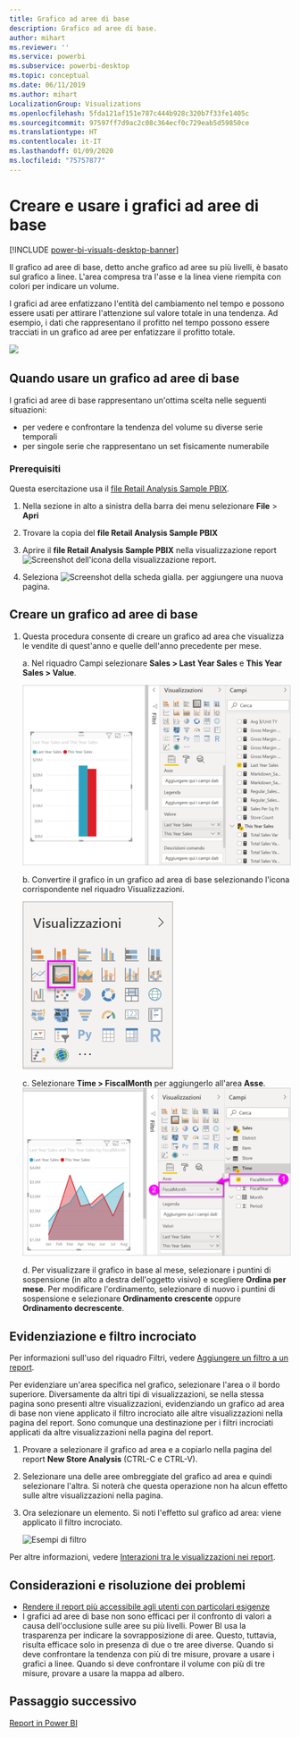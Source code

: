 ```yaml
---
title: Grafico ad aree di base
description: Grafico ad aree di base.
author: mihart
ms.reviewer: ''
ms.service: powerbi
ms.subservice: powerbi-desktop
ms.topic: conceptual
ms.date: 06/11/2019
ms.author: mihart
LocalizationGroup: Visualizations
ms.openlocfilehash: 5fda121af151e787c444b928c320b7f33fe1405c
ms.sourcegitcommit: 97597ff7d9ac2c08c364ecf0c729eab5d59850ce
ms.translationtype: HT
ms.contentlocale: it-IT
ms.lasthandoff: 01/09/2020
ms.locfileid: "75757877"
---
```

# <a name="create-and-use-basic-area-charts"></a>Creare e usare i grafici ad aree di base

[!INCLUDE [power-bi-visuals-desktop-banner](../includes/power-bi-visuals-desktop-banner.md)]

Il grafico ad aree di base, detto anche grafico ad aree su più livelli, è basato sul grafico a linee. L'area compresa tra l'asse e la linea viene riempita con colori per indicare un volume. 

I grafici ad aree enfatizzano l'entità del cambiamento nel tempo e possono essere usati per attirare l'attenzione sul valore totale in una tendenza. Ad esempio, i dati che rappresentano il profitto nel tempo possono essere tracciati in un grafico ad aree per enfatizzare il profitto totale.

![](media/power-bi-visualization-basic-area-chart/power-bi-chart-example.png)

## <a name="when-to-use-a-basic-area-chart"></a>Quando usare un grafico ad aree di base
I grafici ad aree di base rappresentano un'ottima scelta nelle seguenti situazioni:

* per vedere e confrontare la tendenza del volume su diverse serie temporali 
* per singole serie che rappresentano un set fisicamente numerabile

### <a name="prerequisites"></a>Prerequisiti
Questa esercitazione usa il [file Retail Analysis Sample PBIX](https://download.microsoft.com/download/9/6/D/96DDC2FF-2568-491D-AAFA-AFDD6F763AE3/Retail%20Analysis%20Sample%20PBIX.pbix).

1. Nella sezione in alto a sinistra della barra dei menu selezionare **File** > **Apri**
   
2. Trovare la copia del **file Retail Analysis Sample PBIX**

1. Aprire il **file Retail Analysis Sample PBIX** nella visualizzazione report ![Screenshot dell'icona della visualizzazione report](media/power-bi-visualization-kpi/power-bi-report-view.png).

1. Seleziona ![Screenshot della scheda gialla.](media/power-bi-visualization-kpi/power-bi-yellow-tab.png) per aggiungere una nuova pagina.


## <a name="create-a-basic-area-chart"></a>Creare un grafico ad aree di base
 

1. Questa procedura consente di creare un grafico ad area che visualizza le vendite di quest'anno e quelle dell'anno precedente per mese.
   
   a. Nel riquadro Campi selezionare **Sales \> Last Year Sales** e **This Year Sales > Value**.

   ![valori dei dati del grafico ad area](media/power-bi-visualization-basic-area-chart/power-bi-bar-chart.png)

   b.  Convertire il grafico in un grafico ad area di base selezionando l'icona corrispondente nel riquadro Visualizzazioni.

   ![icona del grafico ad area](media/power-bi-visualization-basic-area-chart/convertchart.png)
   
   c.  Selezionare **Time \> FiscalMonth** per aggiungerlo all'area **Asse**.   
   ![valori dell'asse del grafico ad area](media/power-bi-visualization-basic-area-chart/powerbi-area-chartnew.png)
   
   d.  Per visualizzare il grafico in base al mese, selezionare i puntini di sospensione (in alto a destra dell'oggetto visivo) e scegliere **Ordina per mese**. Per modificare l'ordinamento, selezionare di nuovo i puntini di sospensione e selezionare **Ordinamento crescente** oppure **Ordinamento decrescente**.

## <a name="highlighting-and-cross-filtering"></a>Evidenziazione e filtro incrociato
Per informazioni sull'uso del riquadro Filtri, vedere [Aggiungere un filtro a un report](../power-bi-report-add-filter.md).

Per evidenziare un'area specifica nel grafico, selezionare l'area o il bordo superiore.  Diversamente da altri tipi di visualizzazioni, se nella stessa pagina sono presenti altre visualizzazioni, evidenziando un grafico ad area di base non viene applicato il filtro incrociato alle altre visualizzazioni nella pagina del report. Sono comunque una destinazione per i filtri incrociati applicati da altre visualizzazioni nella pagina del report. 

1. Provare a selezionare il grafico ad area e a copiarlo nella pagina del report **New Store Analysis** (CTRL-C e CTRL-V).
2. Selezionare una delle aree ombreggiate del grafico ad area e quindi selezionare l'altra. Si noterà che questa operazione non ha alcun effetto sulle altre visualizzazioni nella pagina.
1. Ora selezionare un elemento. Si noti l'effetto sul grafico ad area: viene applicato il filtro incrociato.

    ![Esempi di filtro](media/power-bi-visualization-basic-area-chart/power-bi-area-chart-filters.gif) 

Per altre informazioni, vedere [Interazioni tra le visualizzazioni nei report](../service-reports-visual-interactions.md).


## <a name="considerations-and-troubleshooting"></a>Considerazioni e risoluzione dei problemi   
* [Rendere il report più accessibile agli utenti con particolari esigenze](../desktop-accessibility.md)
* I grafici ad aree di base non sono efficaci per il confronto di valori a causa dell'occlusione sulle aree su più livelli. Power BI usa la trasparenza per indicare la sovrapposizione di aree. Questo, tuttavia, risulta efficace solo in presenza di due o tre aree diverse. Quando si deve confrontare la tendenza con più di tre misure, provare a usare i grafici a linee. Quando si deve confrontare il volume con più di tre misure, provare a usare la mappa ad albero.

## <a name="next-step"></a>Passaggio successivo
[Report in Power BI](power-bi-visualization-card.md)  

